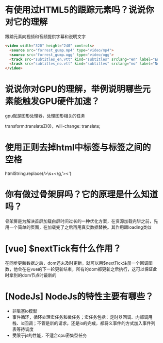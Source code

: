# 有使用过HTML5的跟踪元素吗？说说你对它的理解

跟踪元素向视频和音频提供字幕和说明文字

```html
<video width="320" height="240" controls>
  <source src="forrest_gump.mp4" type="video/mp4">
  <source src="forrest_gump.ogg" type="video/ogg">
  <track src="subtitles_en.vtt" kind="subtitles" srclang="en" label="English">
  <track src="subtitles_no.vtt" kind="subtitles" srclang="no" label="Norwegian">
</video>
```

# 说说你对GPU的理解，举例说明哪些元素能触发GPU硬件加速？

gpu就是图形处理器，处理图形相关的任务

transform:translateZ(0)，will-change: translate;

# 使用正则去掉html中标签与标签之间的空格

htmlString.replace(/>\s+</g,'><')

# 你有做过骨架屏吗？它的原理是什么知道吗？

骨架屏是为解决首屏加载白屏时间过长的一种优化方案，在资源加载完毕之前，先用一个简单的页面，在加载完了之后再用真实数据替换。其作用跟loading类似

# [vue] $nextTick有什么作用？

在同步更新数据之后，dom还未及时更新，就可以用$nextTick注册一个回调函数，他会在在vue的下一轮更新结束，所有的dom都更新之后执行，这可以保证此时拿到的dom节点时最新的

# [NodeJs] NodeJs的特性主要有哪些？

- 非阻塞io模型
- 事件循环，循环处理宏任务和微任务；宏任务包括：定时器回调、内部调用栈、io回调；不管是新的请求，还是io的完成，都将义事件的方式加入事件列表等待调度
- 受限于js的性能，不适合cpu密集型任务
